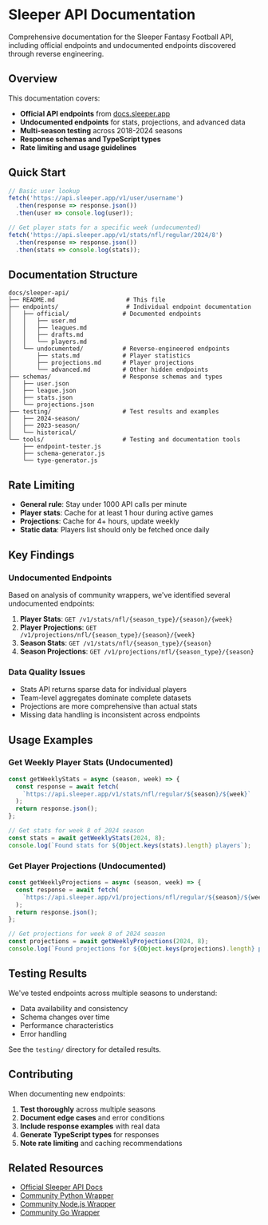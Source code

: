 # Sleeper API Documentation

Comprehensive documentation for the Sleeper Fantasy Football API, including
official endpoints and undocumented endpoints discovered through reverse
engineering.

## Overview

This documentation covers:

- **Official API endpoints** from [docs.sleeper.app](https://docs.sleeper.app/)
- **Undocumented endpoints** for stats, projections, and advanced data
- **Multi-season testing** across 2018-2024 seasons
- **Response schemas and TypeScript types**
- **Rate limiting and usage guidelines**

## Quick Start

```javascript
// Basic user lookup
fetch('https://api.sleeper.app/v1/user/username')
  .then(response => response.json())
  .then(user => console.log(user));

// Get player stats for a specific week (undocumented)
fetch('https://api.sleeper.app/v1/stats/nfl/regular/2024/8')
  .then(response => response.json())
  .then(stats => console.log(stats));
```

## Documentation Structure

```
docs/sleeper-api/
├── README.md                    # This file
├── endpoints/                   # Individual endpoint documentation
│   ├── official/               # Documented endpoints
│   │   ├── user.md
│   │   ├── leagues.md
│   │   ├── drafts.md
│   │   └── players.md
│   └── undocumented/           # Reverse-engineered endpoints
│       ├── stats.md            # Player statistics
│       ├── projections.md      # Player projections
│       └── advanced.md         # Other hidden endpoints
├── schemas/                    # Response schemas and types
│   ├── user.json
│   ├── league.json
│   ├── stats.json
│   └── projections.json
├── testing/                    # Test results and examples
│   ├── 2024-season/
│   ├── 2023-season/
│   └── historical/
└── tools/                      # Testing and documentation tools
    ├── endpoint-tester.js
    ├── schema-generator.js
    └── type-generator.js
```

## Rate Limiting

- **General rule**: Stay under 1000 API calls per minute
- **Player stats**: Cache for at least 1 hour during active games
- **Projections**: Cache for 4+ hours, update weekly
- **Static data**: Players list should only be fetched once daily

## Key Findings

### Undocumented Endpoints

Based on analysis of community wrappers, we've identified several undocumented
endpoints:

1. **Player Stats**: `GET /v1/stats/nfl/{season_type}/{season}/{week}`
2. **Player Projections**:
   `GET /v1/projections/nfl/{season_type}/{season}/{week}`
3. **Season Stats**: `GET /v1/stats/nfl/{season_type}/{season}`
4. **Season Projections**: `GET /v1/projections/nfl/{season_type}/{season}`

### Data Quality Issues

- Stats API returns sparse data for individual players
- Team-level aggregates dominate complete datasets
- Projections are more comprehensive than actual stats
- Missing data handling is inconsistent across endpoints

## Usage Examples

### Get Weekly Player Stats (Undocumented)

```javascript
const getWeeklyStats = async (season, week) => {
  const response = await fetch(
    `https://api.sleeper.app/v1/stats/nfl/regular/${season}/${week}`
  );
  return response.json();
};

// Get stats for week 8 of 2024 season
const stats = await getWeeklyStats(2024, 8);
console.log(`Found stats for ${Object.keys(stats).length} players`);
```

### Get Player Projections (Undocumented)

```javascript
const getWeeklyProjections = async (season, week) => {
  const response = await fetch(
    `https://api.sleeper.app/v1/projections/nfl/regular/${season}/${week}`
  );
  return response.json();
};

// Get projections for week 8 of 2024 season
const projections = await getWeeklyProjections(2024, 8);
console.log(`Found projections for ${Object.keys(projections).length} players`);
```

## Testing Results

We've tested endpoints across multiple seasons to understand:

- Data availability and consistency
- Schema changes over time
- Performance characteristics
- Error handling

See the `testing/` directory for detailed results.

## Contributing

When documenting new endpoints:

1. **Test thoroughly** across multiple seasons
2. **Document edge cases** and error conditions
3. **Include response examples** with real data
4. **Generate TypeScript types** for responses
5. **Note rate limiting** and caching recommendations

## Related Resources

- [Official Sleeper API Docs](https://docs.sleeper.app/)
- [Community Python Wrapper](https://github.com/dtsong/sleeper-api-wrapper)
- [Community Node.js Wrapper](https://github.com/BankkRoll/sleeper-wrapper)
- [Community Go Wrapper](https://github.com/battle-of-the-states/sleeper-go-wrapper)
